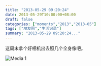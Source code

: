 ```yaml
---
title: "2013-05-29 09:20:24"
date: 2013-05-29T10:00:00+08:00
draft: false
categories: ["moments","2013","2013-05"]
tags: ["朋友圈","生活记录"]
summary: "2013-05-29 09:20:24..."
---
```


这周末拿个好相机出去照几个全身像吧。

![Media 1](/Moments/photos/2013-05-29/201305290920240.jpg)
